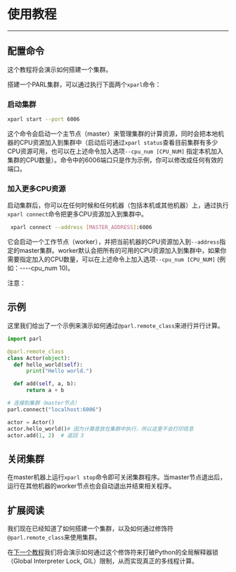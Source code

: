 # **使用教程**
---
## 配置命令 
这个教程将会演示如何搭建一个集群。

搭建一个PARL集群，可以通过执行下面两个`xparl`命令：

### 启动集群
```bash
xparl start --port 6006
```

这个命令会启动一个主节点（master）来管理集群的计算资源，同时会把本地机器的CPU资源加入到集群中（启动后可通过`xparl status`查看目前集群有多少CPU资源可用，也可以在上述命令加入选项`--cpu_num [CPU_NUM]` 指定本机加入集群的CPU数量）。命令中的6006端口只是作为示例，你可以修改成任何有效的端口。

### 加入更多CPU资源

启动集群后，你可以在任何时候和任何机器（包括本机或其他机器）上，通过执行`xparl connect`命令把更多CPU资源加入到集群中。

```bash
 xparl connect --address [MASTER_ADDRESS]:6006
```
它会启动一个工作节点（worker），并把当前机器的CPU资源加入到`--address`指定的master集群。worker默认会把所有的可用的CPU资源加入到集群中，如果你需要指定加入的CPU数量，可以在上述命令上加入选项`--cpu_num [CPU_NUM]` (例如：----cpu_num 10)。

注意：

## 示例
这里我们给出了一个示例来演示如何通过`@parl.remote_class`来进行并行计算。

```python
import parl

@parl.remote_class
class Actor(object):
  def hello_world(self):
      print("Hello world.")

  def add(self, a, b):
      return a + b

# 连接到集群（master节点）
parl.connect("localhost:6006")

actor = Actor()
actor.hello_world()# 因为计算是放在集群中执行，所以这里不会打印信息
actor.add(1, 2)  # 返回 3
```

## 关闭集群
在master机器上运行`xparl stop`命令即可关闭集群程序。当master节点退出后，运行在其他机器的worker节点也会自动退出并结束相关程序。

## 扩展阅读
我们现在已经知道了如何搭建一个集群，以及如何通过修饰符`@parl.remote_class`来使用集群。

在[下一个教程](./example.md)我们将会演示如何通过这个修饰符来打破Python的全局解释器锁（Global Interpreter Lock, GIL）限制，从而实现真正的多线程计算。
